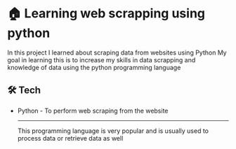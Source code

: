 # 🏠 Learning web scrapping using python

In this project I learned about scraping data from websites using Python
My goal in learning this is to increase my skills in data scrapping and knowledge of data using the python programming language

## 🛠 Tech

- Python - To perform web scraping from the website
  ***
  This programming language is very popular and is usually used to process data or retrieve data as well
